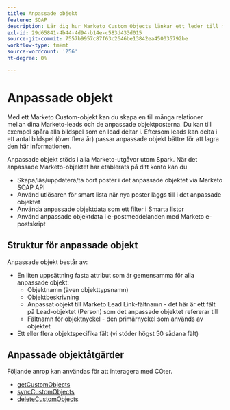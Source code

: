 ```yaml
---
title: Anpassade objekt
feature: SOAP
description: Lär dig hur Marketo Custom Objects länkar ett leder till många poster, med struktur, begränsningar och SOAP API-anrop för hämtning, synkronisering, borttagning plus Smart List och e-postanvändning.
exl-id: 29d65841-4b44-4d94-b14e-c583d433d015
source-git-commit: 7557b9957c87f63c2646be13842ea450035792be
workflow-type: tm+mt
source-wordcount: '256'
ht-degree: 0%

---
```


# Anpassade objekt

Med ett Marketo Custom-objekt kan du skapa en till många relationer mellan dina Marketo-leads och de anpassade objektposterna. Du kan till exempel spåra alla bildspel som en lead deltar i. Eftersom leads kan delta i ett antal bildspel (över flera år) passar anpassade objekt bättre för att lagra den här informationen.

Anpassade objekt stöds i alla Marketo-utgåvor utom Spark. När det anpassade Marketo-objektet har etablerats på ditt konto kan du

- Skapa/läs/uppdatera/ta bort poster i det anpassade objektet via Marketo SOAP API
- Använd utlösaren för smart lista när nya poster läggs till i det anpassade objektet
- Använda anpassade objektdata som ett filter i Smarta listor
- Använd anpassade objektdata i e-postmeddelanden med Marketo e-postskript

## Struktur för anpassade objekt

Anpassade objekt består av:

- En liten uppsättning fasta attribut som är gemensamma för alla anpassade objekt:
   - Objektnamn (även objekttypsnamn)
   - Objektbeskrivning
   - Anpassat objekt till Marketo Lead Link-fältnamn - det här är ett fält på Lead-objektet (Person) som det anpassade objektet refererar till
   - Fältnamn för objektnyckel - den primärnyckel som används av objektet
- Ett eller flera objektspecifika fält (vi stöder högst 50 sådana fält)

## Anpassade objektåtgärder

Följande anrop kan användas för att interagera med CO:er.

- [getCustomObjects](https://developer.adobe.com/marketo-apis/api/mapi/#tag/Custom-Objects/operation/getCustomObjectsUsingGET)
- [syncCustomObjects](https://developer.adobe.com/marketo-apis/api/mapi/#tag/Custom-Objects/operation/syncCustomObjectsUsingPOST)
- [deleteCustomObjects](https://developer.adobe.com/marketo-apis/api/mapi/#tag/Custom-Objects/operation/deleteCustomObjectsUsingPOST)
